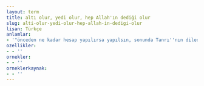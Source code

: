 ```yaml
---
layout: term
title: altı olur, yedi olur, hep Allah'ın dediği olur
slug: alti-olur-yedi-olur-hep-allah-in-dedigi-olur
lisan: Türkçe
anlamlar:
- '"önceden ne kadar hesap yapılırsa yapılsın, sonunda Tanrı''nın dilediği olur" anlamında kullanılan bir söz'
ozellikler:
- - ''
ornekler:
- - ''
orneklerkaynak:
- - ''
---
```

